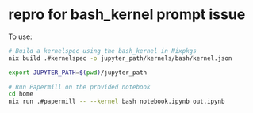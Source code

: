 
# repro for bash_kernel prompt issue

To use:


``` bash
# Build a kernelspec using the bash_kernel in Nixpkgs
nix build .#kernelspec -o jupyter_path/kernels/bash/kernel.json

export JUPYTER_PATH=$(pwd)/jupyter_path

# Run Papermill on the provided notebook
cd home
nix run .#papermill -- --kernel bash notebook.ipynb out.ipynb
```
